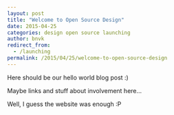 ```yaml
---
layout: post
title: "Welcome to Open Source Design"
date: 2015-04-25
categories: design open source launching
author: bnvk
redirect_from: 
  - /launching
permalink: /2015/04/25/welcome-to-open-source-design
---
```


Here should be our hello world blog post :)

Maybe links and stuff about involvement here...

Well, I guess the website was enough :P
